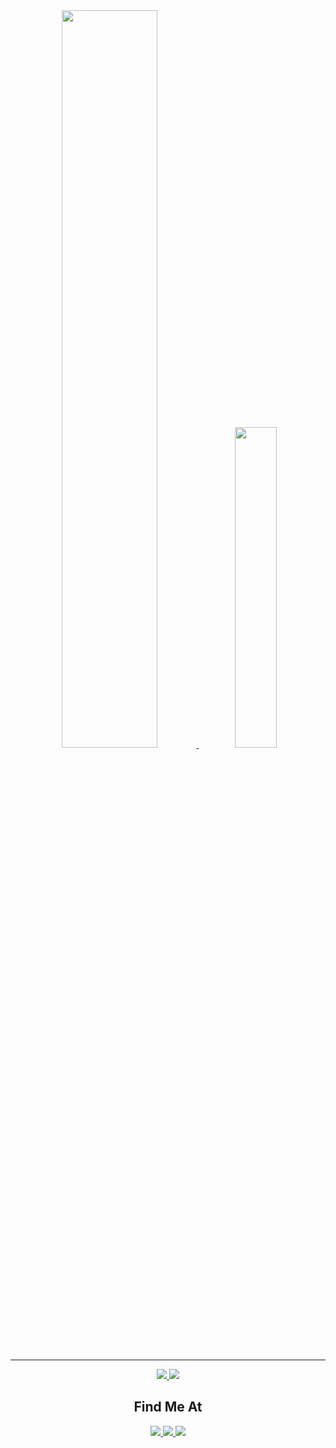 
<div align="center">
<a href="https://github.com/TheRustyPickle">
<img width="55%" src="https://github-readme-stats.vercel.app/api?username=TheRustyPickle&show_icons=true&theme=transparent&count_private=true&include_all_commits=true&hide_border=true"/>
</a>
<a href="https://github.com/TheRustyPickle">
<img width="36.25%" src="https://github-readme-stats.vercel.app/api/top-langs/?username=TheRustyPickle&theme=transparent&hide_border=true"/>
</a>
</div>

<hr />

<div align="center">
<a href="https://wakatime.com/@RustyPickle">
<img  src="https://wakatime.com/badge/user/a56201d4-20a8-4c30-a6d7-2d8bb0e3d23c.svg"/>
</a>
<a href="https://github.com/TheRustyPickle">
<img  src="https://komarev.com/ghpvc/?username=TheRustyPickle"/>
</a>
</div>
<h2 align="center">Find Me At</h2>
<div align="center">
<a href="mailto:rusty.pickle94@gmail.com">
<img src="https://img.shields.io/badge/-rusty.pickle94-c14438?style=flat-square&logo=Gmail&logoColor=white"/>
</a>
  
<a href="https://t.me/RustyPickle">
<img src="https://img.shields.io/badge/-RustyPickle-28a8e8?style=flat-square&logo=Telegram&logoColor=white"/>
</a>
<a href="https://discord.com/users/406917444381179905">
<img src="https://img.shields.io/badge/-RustyPickle-5865f2?style=flat-square&logo=Discord&logoColor=white"/>
</a>
</div>

<!--
**TheRustyPickle/TheRustyPickle** is a ✨ _special_ ✨ repository because its `README.md` (this file) appears on your GitHub profile.

Here are some ideas to get you started:

- 🔭 I’m currently working on ...
- 🌱 I’m currently learning ...
- 👯 I’m looking to collaborate on ...
- 🤔 I’m looking for help with ...
- 💬 Ask me about ...
- 📫 How to reach me: ...
- 😄 Pronouns: ...
- ⚡ Fun fact: ...
-->
